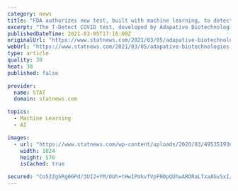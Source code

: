 ```yaml
---
category: news
title: "FDA authorizes new test, built with machine learning, to detect past Covid-19 infections"
excerpt: "The T-Detect COVID test, developed by Adapative Biotechnologies with help from Microsoft, was built with machine learning."
publishedDateTime: 2021-03-05T17:16:00Z
originalUrl: "https://www.statnews.com/2021/03/05/adapative-biotechnologies-covid19-test-microsoft/"
webUrl: "https://www.statnews.com/2021/03/05/adapative-biotechnologies-covid19-test-microsoft/"
type: article
quality: 30
heat: 30
published: false

provider:
  name: STAT
  domain: statnews.com

topics:
  - Machine Learning
  - AI

images:
  - url: "https://www.statnews.com/wp-content/uploads/2020/03/49535193646_fb31d7da01_k-1024x576.jpg"
    width: 1024
    height: 576
    isCached: true

secured: "Co52ZgSRg06Pd/3UI2+YM/0Uh+tHwIPmhvfVpFN0pQUhwARORaLTxaAGvSxI/GS7Ad2Lb6asgAkw2bw13C0ZvYki/RfdBWfSUss7ymJ+S3XF/Q0/5qfExhi2wTfHfKdaXwgP+dFgqbt7vFPJXtGM2FGF4HW+Nd3S7zBz36m0djNadZndGPd2sqo7alLENTiLlcr0Du1f+t1DvZcRpm6vbHqgZjFLl49ff0wHgRdtmjsymQdy4TLwWH4jQ4BgHvxa8F79iBkmTgAFNkx0b0K0ZEvUdWreRDw3wx4TDsYlXlpALu7P5wWDmtqN2hYkykWRP8PBvCDYkB6vQLA/eWbDFfmU2Jn2UOY7x4NWNHnr+LY=;gVNexwJejLOWL6l9yTO1wQ=="
---
```


